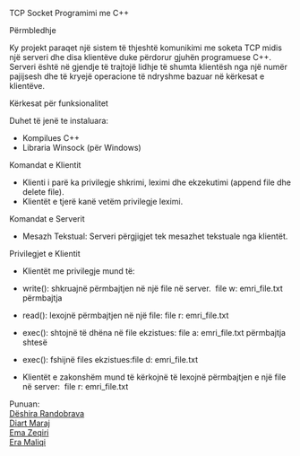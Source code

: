 TCP Socket Programimi me C++

Përmbledhje

Ky projekt paraqet një sistem të thjeshtë komunikimi me soketa TCP midis një serveri dhe disa klientëve duke përdorur gjuhën programuese C++. Serveri është në gjendje të trajtojë lidhje të shumta klientësh nga një numër pajijsesh dhe të kryejë operacione të ndryshme bazuar në kërkesat e klientëve.


Kërkesat për funksionalitet 
 
Duhet të jenë te instaluara:
* Kompilues C++
* Libraria Winsock (për Windows)


Komandat e Klientit

* Klienti i parë ka privilegje shkrimi, leximi dhe ekzekutimi (append file dhe delete file).
* Klientët e tjerë kanë vetëm privilegje leximi.


Komandat e Serverit

* Mesazh Tekstual: Serveri përgjigjet tek mesazhet tekstuale nga klientët.


Privilegjet e Klientit
  
* Klientët me privilegje mund të:
*  write(): shkruajnë përmbajtjen në një file në server.  file w: emri_file.txt përmbajtja
*  read(): lexojnë përmbajtjen në një file: file r: emri_file.txt
*  exec(): shtojnë të dhëna në file ekzistues: file a: emri_file.txt përmbajtja shtesë
*  exec(): fshijnë files ekzistues:file d: emri_file.txt

* Klientët e zakonshëm mund të kërkojnë të lexojnë përmbajtjen e një file në server:  file r: emri_file.txt



Punuan: <br>
[Dëshira Randobrava](https://github.com/d3shira) <br>
[Diart Maraj](https://github.com/diartmaraj) <br>
[Ema Zeqiri](https://github.com/emazech) <br>
[Era Maliqi](https://github.com/eramaliqi)


